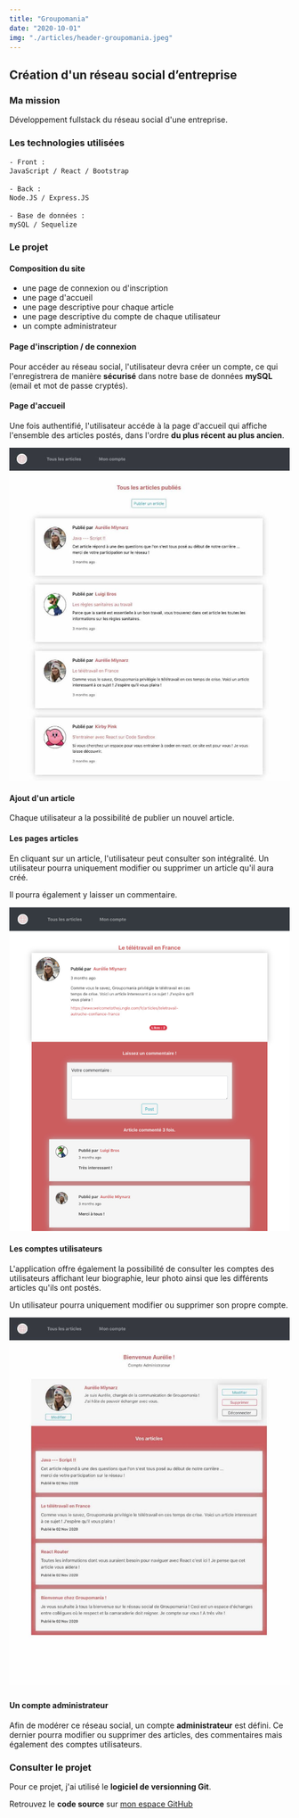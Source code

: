 ```yaml
---
title: "Groupomania"
date: "2020-10-01"
img: "./articles/header-groupomania.jpeg"
---
```


## Création d'un réseau social d’entreprise

### Ma mission

Développement fullstack du réseau social d'une entreprise.

### Les technologies utilisées

    - Front :
    JavaScript / React / Bootstrap

    - Back :
    Node.JS / Express.JS

    - Base de données :
    mySQL / Sequelize

### Le projet

#### Composition du site

- une page de connexion ou d'inscription
- une page d'accueil
- une page descriptive pour chaque article
- une page descriptive du compte de chaque utilisateur
- un compte administrateur

#### Page d'inscription / de connexion

Pour accéder au réseau social, l'utilisateur devra créer un compte, ce qui l'enregistrera de manière **sécurisé** dans notre base de données **mySQL** (email et mot de passe cryptés).

#### Page d'accueil

Une fois authentifié, l'utilisateur accéde à la page d'accueil qui affiche l'ensemble des articles postés, dans l'ordre **du plus récent au plus ancien**.

![Page d'accueil](./img-groupomania/accueil-groupomania.jpeg)

#### Ajout d'un article

Chaque utilisateur a la possibilité de publier un nouvel article.

#### Les pages articles

En cliquant sur un article, l'utilisateur peut consulter son intégralité. Un utilisateur pourra uniquement modifier ou supprimer un article qu'il aura créé.

Il pourra également y laisser un commentaire.

![Page article](./img-groupomania/article-groupomania.jpeg)

#### Les comptes utilisateurs

L'application offre également la possibilité de consulter les comptes des utilisateurs affichant leur biographie, leur photo ainsi que les différents articles qu'ils ont postés.

Un utilisateur pourra uniquement modifier ou supprimer son propre compte.

![Page utilisateur](./img-groupomania/user-groupomania.jpeg)

#### Un compte administrateur

Afin de modérer ce réseau social, un compte **administrateur** est défini. Ce dernier pourra modifier ou supprimer des articles, des commentaires mais également des comptes utilisateurs.

### Consulter le projet

Pour ce projet, j'ai utilisé le **logiciel de versionning Git**.

Retrouvez le **code source** sur [mon espace GitHub](https://github.com/Lilimly/groupomania "Code source du site Groupomania")
